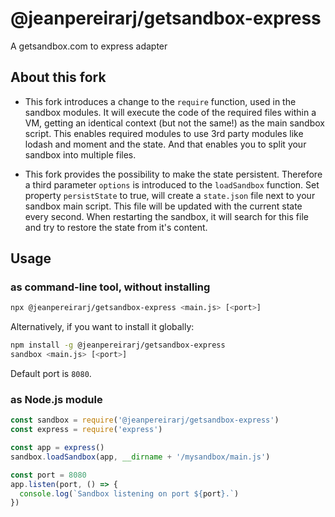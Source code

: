 # @jeanpereirarj/getsandbox-express
A getsandbox.com to express adapter

## About this fork
* This fork introduces a change to the `require` function, used in the sandbox modules. 
It will execute the code of the required files within a VM, getting an identical context (but not the same!) as the main sandbox script. This enables required modules to use 3rd party modules like lodash and moment and the state. And that enables you to split your sandbox into multiple files. 

* This fork provides the possibility to make the state persistent. Therefore a third parameter `options` is introduced to the `loadSandbox` function. Set property `persistState` to true, will create a `state.json` file next to your sandbox main script. This file will be updated with the current state every second. When restarting the sandbox, it will search for this file and try to restore the state from it's content.

## Usage

### as command-line tool, without installing

```bash
npx @jeanpereirarj/getsandbox-express <main.js> [<port>]
```

Alternatively, if you want to install it globally:

```bash
npm install -g @jeanpereirarj/getsandbox-express
sandbox <main.js> [<port>]
```

Default port is `8080`.

### as Node.js module

```js
const sandbox = require('@jeanpereirarj/getsandbox-express')
const express = require('express')

const app = express()
sandbox.loadSandbox(app, __dirname + '/mysandbox/main.js')

const port = 8080
app.listen(port, () => {
  console.log(`Sandbox listening on port ${port}.`)
})
```
